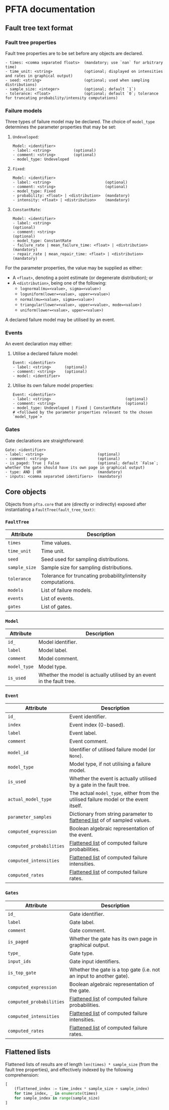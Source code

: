 # PFTA documentation

## Fault tree text format

### Fault tree properties

Fault tree properties are to be set before any objects are declared.

```
- times: <comma separated floats>  (mandatory; use `nan` for arbitrary time)
- time_unit: <string>              (optional; displayed on intensities and rates in graphical output)
- seed: <string>                   (optional; used when sampling distributions)
- sample_size: <integer>           (optional; default `1`)
- tolerance: <float>               (optional; default `0`; tolerance for truncating probability/intensity computations)
```


### Failure models

Three types of failure model may be declared.
The choice of `model_type` determines the parameter properties that may be set:

1. `Undeveloped`:

   ```
   Model: <identifier>
   - label: <string>          (optional)
   - comment: <string>        (optional)
   - model_type: Undeveloped
   ```

2. `Fixed`:

   ```
   Model: <identifier>
   - label: <string>                        (optional)
   - comment: <string>                      (optional)
   - model_type: Fixed
   - probability: <float> | <distribution>  (mandatory)
   - intensity: <float> | <distribution>    (mandatory)
   ```

3. `ConstantRate`:

   ```
   Model: <identifier>
   - label: <string>                                             (optional)
   - comment: <string>                                           (optional)
   - model_type: ConstantRate
   - failure_rate | mean_failure_time: <float> | <distribution>  (mandatory)
   - repair_rate | mean_repair_time: <float> | <distribution>    (mandatory)
   ```

For the parameter properties, the value may be supplied as either:

- A `<float>`, denoting a point estimate (or degenerate distribution); or
- A `<distribution>`, being one of the following:
  - `lognormal(mu=<value>, sigma=<value>)`
  - `loguniform(lower=<value>, upper=<value>)`
  - `normal(mu=<value>, sigma=<value>)`
  - `triangular(lower=<value>, upper=<value>, mode=<value>)`
  - `uniform(lower=<value>, upper=<value>)`

A declared failure model may be utilised by an event.


### Events

An event declaration may either:

1. Utilise a declared failure model:

   ```
   Event: <identifier>
   - label: <string>      (optional)
   - comment: <string>    (optional)
   - model: <identifier>
   ```

2. Utilise its own failure model properties:

   ```
   Event: <identifier>
   - label: <string>                                 (optional)
   - comment: <string>                               (optional)
   - model_type: Undeveloped | Fixed | ConstantRate
   # <followed by the parameter properties relevant to the chosen `model_type`>
   ```


### Gates

Gate declarations are straightforward:

```
Gate: <identifier>
- label: <string>                        (optional)
- comment: <string>                      (optional)
- is_paged: True | False                 (optional; default `False`; whether the gate should have its own page in graphical output)
- type: AND | OR                         (mandatory)
- inputs: <comma separated identifiers>  (mandatory)
```


## Core objects

Objects from `pfta.core` that are (directly or indirectly) exposed  after instantiating a `FaultTree(fault_tree_text)`:


### `FaultTree`

| Attribute | Description |
| - | - |
| `times` | Time values. |
| `time_unit` | Time unit. |
| `seed` | Seed used for sampling distributions. |
| `sample_size` | Sample size for sampling distributions. |
| `tolerance` | Tolerance for truncating probability/intensity computations. |
| `models` | List of failure models. |
| `events` | List of events. |
| `gates` | List of gates. |


### `Model`

| Attribute | Description |
| - | - |
| `id_` | Model identifier. |
| `label` | Model label. |
| `comment` | Model comment. |
| `model_type` | Model type. |
| `is_used` | Whether the model is actually utilised by an event in the fault tree. |


### `Event`

| Attribute | Description |
| - | - |
| `id_` | Event identifier. |
| `index` | Event index (0-based). |
| `label` | Event label. |
| `comment` | Event comment. |
| `model_id` | Identifier of utilised failure model (or `None`). |
| `model_type` | Model type, if not utilising a failure model. |
| `is_used` | Whether the event is actually utilised by a gate in the fault tree. |
| `actual_model_type` | The actual `model_type`, either from the utilised failure model or the event itself. |
| `parameter_samples` | Dictionary from string parameter to [flattened list] of of sampled values. |
| `computed_expression` | Boolean algebraic representation of the event. |
| `computed_probabilities` | [Flattened list] of computed failure probabilities. |
| `computed_intensities` | [Flattened list] of computed failure intensities. |
| `computed_rates` | [Flattened list] of computed failure rates. |


### `Gates`

| Attribute | Description |
| - | - |
| `id_` | Gate identifier. |
| `label` | Gate label. |
| `comment` | Gate comment. |
| `is_paged` | Whether the gate has its own page in graphical output. |
| `type_` | Gate type. |
| `input_ids` | Gate input identifiers. |
| `is_top_gate` | Whether the gate is a top gate (i.e. not an input to another gate). |
| `computed_expression` | Boolean algebraic representation of the gate. |
| `computed_probabilities` | [Flattened list] of computed failure probabilities. |
| `computed_intensities` | [Flattened list] of computed failure intensities. |
| `computed_rates` | [Flattened list] of computed failure rates. |


## Flattened lists

Flattened lists of results are of length `len(times) * sample_size` (from the fault tree properties),
and effectively indexed by the following comprehension:

```python
[
    (flattened_index := time_index * sample_size + sample_index)
    for time_index, _ in enumerate(times)
    for sample_index in range(sample_size)
]
```


[flattened list]: #flattened-lists
